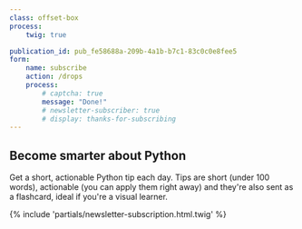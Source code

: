 ```yaml
---
class: offset-box
process:
    twig: true

publication_id: pub_fe58688a-209b-4a1b-b7c1-83c0c0e8fee5
form:
    name: subscribe
    action: /drops
    process:
        # captcha: true
        message: "Done!"
        # newsletter-subscriber: true
        # display: thanks-for-subscribing
---
```


## Become smarter about Python

Get a short, actionable Python tip each day.
Tips are short (under 100 words), actionable (you can apply them right away) and they're also sent as a flashcard, ideal if you're a visual learner.

{% include 'partials/newsletter-subscription.html.twig' %}
